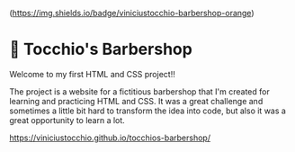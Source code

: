 (https://img.shields.io/badge/viniciustocchio-barbershop-orange)

# 💈 Tocchio's Barbershop

Welcome to my first HTML and CSS project!!

The project is a website for a fictitious barbershop that I'm created for learning and practicing HTML and CSS. 
It was a great challenge and sometimes a little bit hard to transform the idea into code, but also it was a great opportunity to learn a lot.

https://viniciustocchio.github.io/tocchios-barbershop/
